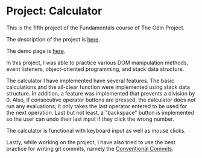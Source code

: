 # Project: Calculator

This is the fifth project of the Fundamentals course of The Odin Project.

The description of the project is [here](https://www.theodinproject.com/lessons/foundations-calculator).

The demo page is [here](https://ebaek88.github.io/calculator/).

In this project, I was able to practice various DOM manipulation methods, event listeners, object-oriented programming, and stack data structure.

The calculator I have implemented have several features. The basic calculations and the all-clear function were implemented using stack data structure. In addition, a feature was implemented that prevents a division by 0. Also, if consecutive operator buttons are pressed, the calculator does not run any evaluations; it only takes the last operator entered to be used for the next operation. Last but not least, a "backspace" button is implemented so the user can undo their last input if they click the wrong number.

The calculator is functional with keyboard input as well as mouse clicks.

Lastly, while working on the project, I have also tried to use the best practice for writing git commits, namely the [Conventional Commits](https://www.conventionalcommits.org/en/v1.0.0/).
